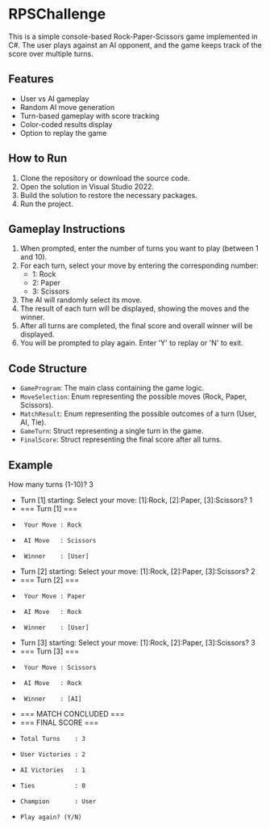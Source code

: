# RPSChallenge

This is a simple console-based Rock-Paper-Scissors game implemented in C#. The user plays against an AI opponent, and the game keeps track of the score over multiple turns.

## Features

- User vs AI gameplay
- Random AI move generation
- Turn-based gameplay with score tracking
- Color-coded results display
- Option to replay the game

## How to Run

1. Clone the repository or download the source code.
2. Open the solution in Visual Studio 2022.
3. Build the solution to restore the necessary packages.
4. Run the project.

## Gameplay Instructions

1. When prompted, enter the number of turns you want to play (between 1 and 10).
2. For each turn, select your move by entering the corresponding number:
   - 1: Rock
   - 2: Paper
   - 3: Scissors
3. The AI will randomly select its move.
4. The result of each turn will be displayed, showing the moves and the winner.
5. After all turns are completed, the final score and overall winner will be displayed.
6. You will be prompted to play again. Enter 'Y' to replay or 'N' to exit.

## Code Structure

- `GameProgram`: The main class containing the game logic.
- `MoveSelection`: Enum representing the possible moves (Rock, Paper, Scissors).
- `MatchResult`: Enum representing the possible outcomes of a turn (User, AI, Tie).
- `GameTurn`: Struct representing a single turn in the game.
- `FinalScore`: Struct representing the final score after all turns.

## Example
How many turns (1-10)? 3
- Turn [1] starting: Select your move: [1]:Rock, [2]:Paper, [3]:Scissors? 1
-    === Turn [1] ===
-      Your Move : Rock
-      AI Move   : Scissors
-      Winner    : [User]
- Turn [2] starting: Select your move: [1]:Rock, [2]:Paper, [3]:Scissors? 2
-    === Turn [2] ===
-      Your Move : Paper
-      AI Move   : Rock
-      Winner    : [User]
- Turn [3] starting: Select your move: [1]:Rock, [2]:Paper, [3]:Scissors? 3
-    === Turn [3] ===
-      Your Move : Scissors
-      AI Move   : Rock
-      Winner    : [AI]
- === MATCH CONCLUDED ===
-    === FINAL SCORE ===
-     Total Turns    : 3
-     User Victories : 2
-     AI Victories   : 1
-     Ties           : 0
-     Champion       : User
-     Play again? (Y/N)
